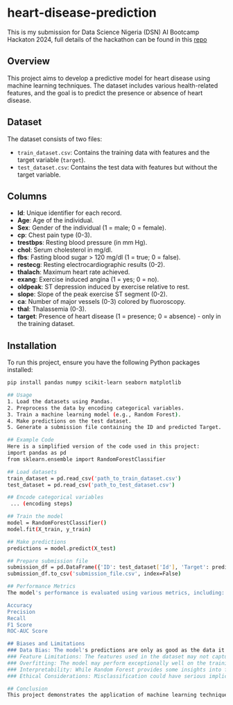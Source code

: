 # heart-disease-prediction
This is my submission for Data Science Nigeria (DSN) AI Bootcamp Hackaton 2024, full details of the hackathon can be found in this [repo](https://github.com/DataScienceNigeria/DSN-AI-Bootcamp-2024-Qualification-Project-Participation-and-Hackathon/blob/main/ML%20with%20Azure-Python.md)

## Overview
This project aims to develop a predictive model for heart disease using machine learning techniques. The dataset includes various health-related features, and the goal is to predict the presence or absence of heart disease.

## Dataset
The dataset consists of two files:
- `train_dataset.csv`: Contains the training data with features and the target variable (`target`).
- `test_dataset.csv`: Contains the test data with features but without the target variable.

## Columns
- **Id**: Unique identifier for each record.
- **Age**: Age of the individual.
- **Sex**: Gender of the individual (1 = male; 0 = female).
- **cp**: Chest pain type (0-3).
- **trestbps**: Resting blood pressure (in mm Hg).
- **chol**: Serum cholesterol in mg/dl.
- **fbs**: Fasting blood sugar > 120 mg/dl (1 = true; 0 = false).
- **restecg**: Resting electrocardiographic results (0-2).
- **thalach**: Maximum heart rate achieved.
- **exang**: Exercise induced angina (1 = yes; 0 = no).
- **oldpeak**: ST depression induced by exercise relative to rest.
- **slope**: Slope of the peak exercise ST segment (0-2).
- **ca**: Number of major vessels (0-3) colored by fluoroscopy.
- **thal**: Thalassemia (0-3).
- **target**: Presence of heart disease (1 = presence; 0 = absence) - only in the training dataset.

## Installation
To run this project, ensure you have the following Python packages installed:

```bash
pip install pandas numpy scikit-learn seaborn matplotlib

## Usage
1. Load the datasets using Pandas.
2. Preprocess the data by encoding categorical variables.
3. Train a machine learning model (e.g., Random Forest).
4. Make predictions on the test dataset.
5. Generate a submission file containing the ID and predicted Target.

## Example Code
Here is a simplified version of the code used in this project:
import pandas as pd
from sklearn.ensemble import RandomForestClassifier

## Load datasets
train_dataset = pd.read_csv('path_to_train_dataset.csv')
test_dataset = pd.read_csv('path_to_test_dataset.csv')

## Encode categorical variables
 ... (encoding steps)

## Train the model
model = RandomForestClassifier()
model.fit(X_train, y_train)

## Make predictions
predictions = model.predict(X_test)

## Prepare submission file
submission_df = pd.DataFrame({'ID': test_dataset['Id'], 'Target': predictions})
submission_df.to_csv('submission_file.csv', index=False)

## Performance Metrics
The model's performance is evaluated using various metrics, including:

Accuracy
Precision
Recall
F1 Score
ROC-AUC Score

## Biases and Limitations
### Data Bias: The model's predictions are only as good as the data it was trained on. If the training dataset does not represent the general population, the model may not perform well in real-world scenarios.
### Feature Limitations: The features used in the dataset may not capture all relevant factors influencing heart disease. Important variables such as lifestyle factors, family history, and genetic predispositions may be missing.
### Overfitting: The model may perform exceptionally well on the training data but fail to generalize to unseen data if not properly validated.
### Interpretability: While Random Forest provides some insights into feature importance, it is still less interpretable than simpler models like logistic regression. This can make it challenging to understand the underlying reasons for predictions.
### Ethical Considerations: Misclassification could have serious implications for patients. False negatives may lead to undiagnosed conditions, while false positives can cause unnecessary anxiety and further medical tests.

## Conclusion
This project demonstrates the application of machine learning techniques to predict heart disease. Further feature engineering and hyperparameter tuning can improve the model's effectiveness.
